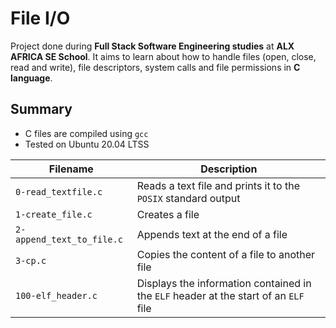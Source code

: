 # File I/O

Project done during **Full Stack Software Engineering studies** at **ALX AFRICA SE School**. It aims to learn about how to handle files (open, close, read and write), file descriptors, system calls and file permissions in **C language**.

## Summary
* C files are compiled using `gcc`
* Tested on Ubuntu 20.04 LTSS

| Filename | Description |
| -------- | ----------- |
| `0-read_textfile.c` | Reads a text file and prints it to the `POSIX` standard output |
| `1-create_file.c` | Creates a file |
| `2-append_text_to_file.c` | Appends text at the end of a file |
| `3-cp.c` | Copies the content of a file to another file |
| `100-elf_header.c` | Displays the information contained in the `ELF` header at the start of an `ELF` file |
